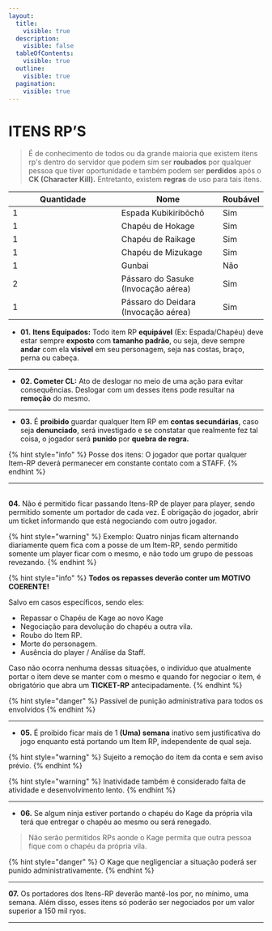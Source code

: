 ```yaml
---
layout:
  title:
    visible: true
  description:
    visible: false
  tableOfContents:
    visible: true
  outline:
    visible: true
  pagination:
    visible: true
---
```


# ITENS RP’S

> É de conhecimento de todos ou da grande maioria que existem itens rp's dentro do servidor que podem sim ser **roubados** por qualquer pessoa que tiver oportunidade e também podem ser **perdidos** após o **CK (Character Kill).** Entretanto, existem **regras** de uso para tais itens.

<table><thead><tr><th width="199">Quantidade</th><th>Nome</th><th>Roubável</th></tr></thead><tbody><tr><td>1</td><td>Espada Kubikiribōchō</td><td>Sim</td></tr><tr><td>1</td><td>Chapéu de Hokage</td><td>Sim</td></tr><tr><td>1</td><td>Chapéu de Raikage</td><td>Sim</td></tr><tr><td>1</td><td>Chapéu de Mizukage</td><td>Sim</td></tr><tr><td>1</td><td>Gunbai</td><td>Não</td></tr><tr><td>2</td><td>Pássaro do Sasuke (Invocação aérea)</td><td>Sim</td></tr><tr><td>1</td><td>Pássaro do Deidara (Invocação aérea)</td><td>Sim</td></tr></tbody></table>

* **01.** **Itens Equipados:** Todo item RP **equipável** (Ex: Espada/Chapéu) deve estar sempre **exposto** com **tamanho padrão**, ou seja, deve sempre **andar** com ela **visível** em seu personagem, seja nas costas, braço, perna ou cabeça.

***

* **02. Cometer CL:** Ato de deslogar no meio de uma ação para evitar consequências. Deslogar com um desses itens pode resultar na **remoção** do mesmo.

***

* **03.** É **proibido** guardar qualquer Item RP em **contas secundárias**, caso seja **denunciado**, será investigado e se constatar que realmente fez tal coisa, o jogador será **punido** por **quebra de regra.**

{% hint style="info" %}
Posse dos itens: O jogador que portar qualquer Item-RP deverá permanecer em constante contato com a STAFF.
{% endhint %}

***

\
**04.** Não é permitido ficar passando Itens-RP de player para player, sendo permitido somente um portador de cada vez. É obrigação do jogador, abrir um ticket informando que está negociando com outro jogador.

{% hint style="warning" %}
Exemplo: Quatro ninjas ficam alternando diariamente quem fica com a posse de um Item-RP, sendo permitido somente um player ficar com o mesmo, e não todo um grupo de pessoas revezando.
{% endhint %}

{% hint style="info" %}
**Todos os repasses deverão conter um MOTIVO COERENTE!**

Salvo em casos específicos, sendo eles:

* Repassar o Chapéu de Kage ao novo Kage
* Negociação para devolução do chapéu a outra vila.
* Roubo do Item RP.
* Morte do personagem.
* Ausência do player / Análise da Staff.

Caso não ocorra nenhuma dessas situações, o indivíduo que atualmente portar o item deve se manter com o mesmo e quando for negociar o item, é obrigatório que abra um **TICKET-RP** antecipadamente.
{% endhint %}

{% hint style="danger" %}
Passível de punição administrativa para todos os envolvidos
{% endhint %}

***

* **05.** É proibido ficar mais de 1 **(Uma) semana** inativo sem justificativa do jogo enquanto está portando um Item RP, independente de qual seja.

{% hint style="warning" %}
Sujeito a remoção do item da conta e sem aviso prévio.
{% endhint %}

{% hint style="warning" %}
Inatividade também é considerado falta de atividade e desenvolvimento lento.
{% endhint %}

***

* **06.** Se algum ninja estiver portando o chapéu do Kage da própria vila terá que entregar o chapéu ao mesmo ou será renegado.

> Não serão permitidos RPs aonde o Kage permita que outra pessoa fique com o chapéu da própria vila.

{% hint style="danger" %}
O Kage que negligenciar a situação poderá ser punido administrativamente.
{% endhint %}

***

**07.** Os portadores dos Itens-RP deverão mantê-los por, no mínimo, uma semana. Além disso, esses itens só poderão ser negociados por um valor superior a 150 mil ryos.

***
